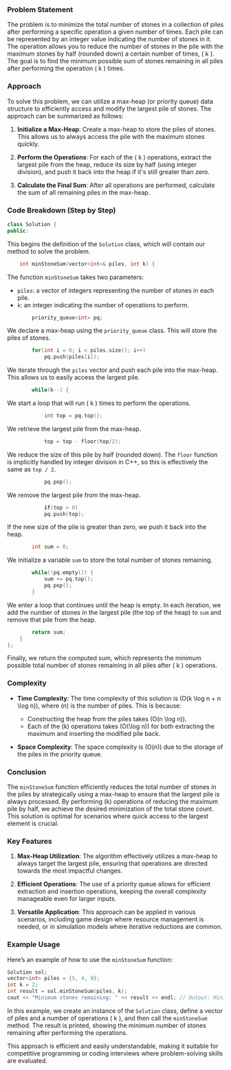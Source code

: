 ### Problem Statement

The problem is to minimize the total number of stones in a collection of piles after performing a specific operation a given number of times. Each pile can be represented by an integer value indicating the number of stones in it. The operation allows you to reduce the number of stones in the pile with the maximum stones by half (rounded down) a certain number of times, \( k \). The goal is to find the minimum possible sum of stones remaining in all piles after performing the operation \( k \) times.

### Approach

To solve this problem, we can utilize a max-heap (or priority queue) data structure to efficiently access and modify the largest pile of stones. The approach can be summarized as follows:

1. **Initialize a Max-Heap**: Create a max-heap to store the piles of stones. This allows us to always access the pile with the maximum stones quickly.

2. **Perform the Operations**: For each of the \( k \) operations, extract the largest pile from the heap, reduce its size by half (using integer division), and push it back into the heap if it's still greater than zero.

3. **Calculate the Final Sum**: After all operations are performed, calculate the sum of all remaining piles in the max-heap.

### Code Breakdown (Step by Step)

```cpp
class Solution {
public:
```
This begins the definition of the `Solution` class, which will contain our method to solve the problem.

```cpp
    int minStoneSum(vector<int>& piles, int k) {
```
The function `minStoneSum` takes two parameters:
- `piles`: a vector of integers representing the number of stones in each pile.
- `k`: an integer indicating the number of operations to perform.

```cpp
        priority_queue<int> pq;
```
We declare a max-heap using the `priority_queue` class. This will store the piles of stones.

```cpp
        for(int i = 0; i < piles.size(); i++)
            pq.push(piles[i]);
```
We iterate through the `piles` vector and push each pile into the max-heap. This allows us to easily access the largest pile.

```cpp
        while(k--) {
```
We start a loop that will run \( k \) times to perform the operations.

```cpp
            int top = pq.top();
```
We retrieve the largest pile from the max-heap.

```cpp
            top = top - floor(top/2);
```
We reduce the size of this pile by half (rounded down). The `floor` function is implicitly handled by integer division in C++, so this is effectively the same as `top / 2`.

```cpp
            pq.pop();
```
We remove the largest pile from the max-heap.

```cpp
            if(top > 0)
            pq.push(top);
```
If the new size of the pile is greater than zero, we push it back into the heap.

```cpp
        int sum = 0;
```
We initialize a variable `sum` to store the total number of stones remaining.

```cpp
        while(!pq.empty()) {
            sum += pq.top();
            pq.pop();
        }
```
We enter a loop that continues until the heap is empty. In each iteration, we add the number of stones in the largest pile (the top of the heap) to `sum` and remove that pile from the heap.

```cpp
        return sum;
    }
};
```
Finally, we return the computed sum, which represents the minimum possible total number of stones remaining in all piles after \( k \) operations.

### Complexity

- **Time Complexity**: The time complexity of this solution is \(O(k \log n + n \log n)\), where \(n\) is the number of piles. This is because:
  - Constructing the heap from the piles takes \(O(n \log n)\).
  - Each of the \(k\) operations takes \(O(\log n)\) for both extracting the maximum and inserting the modified pile back.

- **Space Complexity**: The space complexity is \(O(n)\) due to the storage of the piles in the priority queue.

### Conclusion

The `minStoneSum` function efficiently reduces the total number of stones in the piles by strategically using a max-heap to ensure that the largest pile is always processed. By performing \(k\) operations of reducing the maximum pile by half, we achieve the desired minimization of the total stone count. This solution is optimal for scenarios where quick access to the largest element is crucial.

### Key Features

1. **Max-Heap Utilization**: The algorithm effectively utilizes a max-heap to always target the largest pile, ensuring that operations are directed towards the most impactful changes.

2. **Efficient Operations**: The use of a priority queue allows for efficient extraction and insertion operations, keeping the overall complexity manageable even for larger inputs.

3. **Versatile Application**: This approach can be applied in various scenarios, including game design where resource management is needed, or in simulation models where iterative reductions are common.

### Example Usage

Here’s an example of how to use the `minStoneSum` function:

```cpp
Solution sol;
vector<int> piles = {5, 4, 9};
int k = 2;
int result = sol.minStoneSum(piles, k);
cout << "Minimum stones remaining: " << result << endl; // Output: Minimum stones remaining: 12
```

In this example, we create an instance of the `Solution` class, define a vector of piles and a number of operations \( k \), and then call the `minStoneSum` method. The result is printed, showing the minimum number of stones remaining after performing the operations. 

This approach is efficient and easily understandable, making it suitable for competitive programming or coding interviews where problem-solving skills are evaluated.